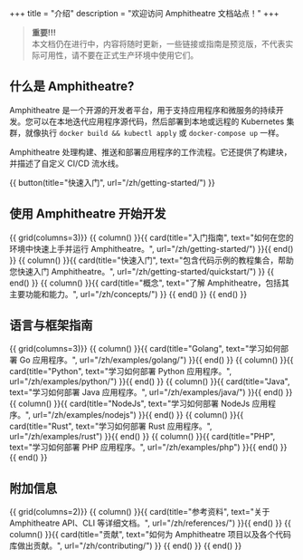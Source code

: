 +++
title = "介绍"
description = "欢迎访问 Amphitheatre 文档站点！"
+++

> **重要!!!**\
本文档仍在进行中，内容将随时更新，一些链接或指南是预览版，不代表实际可用性，请不要在正式生产环境中使用它们。

## 什么是 Amphitheatre?

Amphitheatre 是一个开源的开发者平台，用于支持应用程序和微服务的持续开发。您可以在本地迭代应用程序源代码，然后部署到本地或远程的 Kubernetes 集群，就像执行 `docker build && kubectl apply` 或 `docker-compose up` 一样。

Amphitheatre 处理构建、推送和部署应用程序的工作流程。它还提供了构建块，并描述了自定义 CI/CD 流水线。

{{ button(title="快速入门", url="/zh/getting-started/") }}

## 使用 Amphitheatre 开始开发

{{ grid(columns=3)}}
{{ column() }}{{ card(title="入门指南", text="如何在您的环境中快速上手并运行 Amphitheatre。", url="/zh/getting-started/") }}{{ end() }}
{{ column() }}{{ card(title="快速入门", text="包含代码示例的教程集合，帮助您快速入门 Amphitheatre。", url="/zh/getting-started/quickstart/") }} {{ end() }}
{{ column() }}{{ card(title="概念", text="了解 Amphitheatre，包括其主要功能和能力。", url="/zh/concepts/") }} {{ end() }}
{{ end() }}

## 语言与框架指南

{{ grid(columns=3)}}
{{ column() }}{{ card(title="Golang", text="学习如何部署 Go 应用程序。", url="/zh/examples/golang/") }}{{ end() }}
{{ column() }}{{ card(title="Python", text="学习如何部署 Python 应用程序。", url="/zh/examples/python/") }}{{ end() }}
{{ column() }}{{ card(title="Java", text="学习如何部署 Java 应用程序。", url="/zh/examples/java/") }}{{ end() }}
{{ column() }}{{ card(title="NodeJs", text="学习如何部署 NodeJs 应用程序。", url="/zh/examples/nodejs") }}{{ end() }}
{{ column() }}{{ card(title="Rust", text="学习如何部署 Rust 应用程序。", url="/zh/examples/rust") }}{{ end() }}
{{ column() }}{{ card(title="PHP", text="学习如何部署 PHP 应用程序。", url="/zh/examples/php") }}{{ end() }}
{{ end() }}

## 附加信息

{{ grid(columns=2)}}
{{ column() }}{{ card(title="参考资料", text="关于 Amphitheatre API、CLI 等详细文档。", url="/zh/references/") }}{{ end() }}
{{ column() }}{{ card(title="贡献", text="如何为 Amphitheatre 项目以及各个代码库做出贡献。", url="/zh/contributing/") }} {{ end() }}
{{ end() }}
